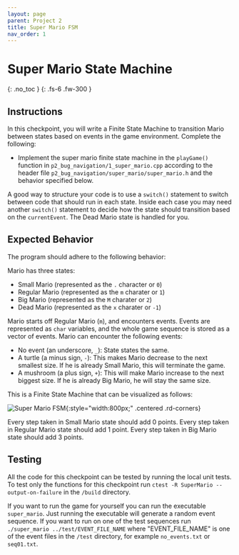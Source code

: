 ```yaml
---
layout: page
parent: Project 2
title: Super Mario FSM
nav_order: 1
---
```


# Super Mario State Machine
{: .no_toc }
{: .fs-6 .fw-300 }

## Instructions

In this checkpoint, you will write a Finite State Machine to transition Mario between states based on events in the game environment. Complete the following:

- Implement the super mario finite state machine in the ```playGame()``` function in ```p2_bug_navigation/1_super_mario.cpp``` according to the header file ```p2_bug_navigation/super_mario/super_mario.h``` and the behavior specified below.

A good way to structure your code is to use a ```switch()``` statement to switch between code that should run in each state. Inside each case you may need another ```switch()``` statement to decide how the state should transition based on the ```currentEvent```. The Dead Mario state is handled for you.

## Expected Behavior

The program should adhere to the following behavior:

Mario has three states:
* Small Mario (represented as the `.` character or `0`)
* Regular Mario (represented as the `m` charater or `1`)
* Big Mario (represented as the `M` charater or `2`)
* Dead Mario (represented as the `x` charater or `-1`)

Mario starts off Regular Mario (`m`), and encounters events. Events are represented as `char` variables, and the whole game sequence is stored as a vector of events. Mario can encounter the following events:
* No event (an underscore, `_`): State states the same.
* A turtle (a minus sign, `-`): This makes Mario decrease to the next smallest size. If he is already Small Mario, this will terminate the game.
* A mushroom (a plus sign, `+`): This will make Mario increase to the next biggest size. If he is already Big Mario, he will stay the same size.

This is a Finite State Machine that can be visualized as follows:

![Super Mario FSM](https://robotics102.org/um-f24/assets/images/p2/super_mario_fsm.jpg){:style="width:800px;" .centered .rd-corners}

Every step taken in Small Mario state should add 0 points. Every step taken in Regular Mario state should add 1 point. Every step taken in Big Mario state should add 3 points.

## Testing

All the code for this checkpoint can be tested by running the local unit tests. To test only the functions for this checkpoint run ```ctest -R SuperMario --output-on-failure``` in the ```/build``` directory.

If you want to run the game for yourself you can run the executable ```super_mario```. Just running the executable will generate a random event sequence. If you want to run on one of the test sequences run ```./super_mario ../test/EVENT_FILE_NAME``` where "EVENT_FILE_NAME" is one of the event files in the ```/test``` directory, for example ```no_events.txt``` or ```seq01.txt```.
